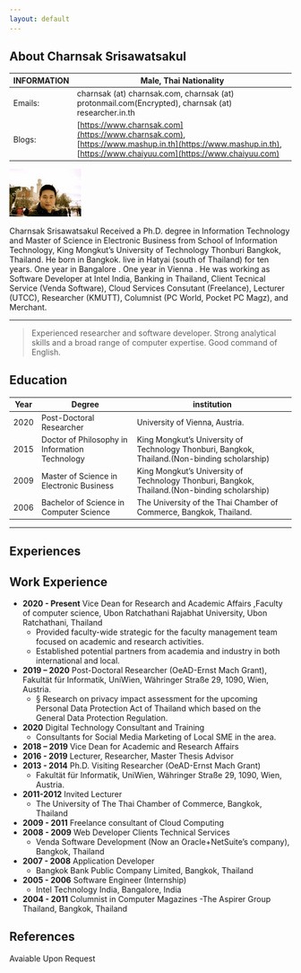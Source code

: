 ```yaml
---
layout: default
---
```


## About Charnsak Srisawatsakul

| INFORMATION | Male, Thai Nationality                                       |
| ----------- | ------------------------------------------------------------ |
| Emails:     | charnsak (at) charnsak.com, charnsak (at) protonmail.com(Encrypted), charnsak (at) researcher.in.th |
| Blogs:      | [https://www.charnsak.com](https://www.charnsak.com), [https://www.mashup.in.th](https://www.mashup.in.th), [https://www.chaiyuu.com](https://www.chaiyuu.com) |

<img class="profile-picture" src="citations.jpg">

Charnsak Srisawatsakul Received a Ph.D. degree in Information Technology and Master of Science in Electronic Business from School of Information Technology, King Mongkut’s University of Technology Thonburi Bangkok, Thailand. He born in Bangkok. live in Hatyai (south of Thailand) for ten years. One year in Bangalore . One year in Vienna . He was working as Software Developer at Intel India, Banking in Thailand, Client Tecnical Service (Venda Software), Cloud Services Consutant (Freelance), Lecturer (UTCC), Researcher (KMUTT), Columnist (PC World, Pocket PC Magz), and Merchant.

---
> Experienced researcher and software developer. Strong analytical skills and a broad range of computer expertise. Good command of English.

## Education

Year | Degree | institution
-----|------- |--------
2020 | Post-Doctoral  Researcher | University of Vienna, Austria.
2015 | Doctor of Philosophy in Information Technology  | King Mongkut’s University of Technology Thonburi, Bangkok, Thailand.(Non-binding scholarship)
2009 | Master of Science in Electronic Business | King Mongkut’s University of Technology Thonburi, Bangkok, Thailand.(Non-binding scholarship)
2006 | Bachelor of Science in Computer Science  | The University of the Thai Chamber of Commerce, Bangkok, Thailand.


---

## Experiences

## Work Experience

- **2020 - Present** 	Vice Dean for  Research and Academic Affairs ,Faculty of computer science, Ubon  Ratchathani Rajabhat University, Ubon Ratchathani, Thailand
  - Provided faculty-wide strategic  for the faculty management team focused on academic and research activities.  
  - Established potential partners  from academia and industry in both international and local.
- **2019 – 2020** Post-Doctoral  Researcher (OeAD-Ernst Mach  Grant), Fakultät für Informatik, UniWien, Währinger Straße 29,  1090, Wien, Austria.
  - § Research  on privacy impact assessment for the upcoming Personal Data Protection Act of  Thailand which based on the General Data Protection Regulation.
- **2020** Digital Technology Consultant and Training
  - Consultants for Social Media Marketing of Local SME in the area.   
- **2018 – 2019** Vice Dean for Academic and Research Affairs
- **2016 - 2019** Lecturer, Researcher, Master Thesis Advisor
- **2013 - 2014** Ph.D. Visiting Researcher (OeAD-Ernst Mach Grant)
  - Fakultät für Informatik, UniWien,  Währinger Straße 29, 1090, Wien, Austria.
- **2011-2012** Invited Lecturer
  - The University of The Thai Chamber of Commerce, Bangkok, Thailand
- **2009 - 2011** Freelance consultant of Cloud Computing
- **2008 - 2009** Web Developer Clients Technical Services
  - Venda Software Development (Now an Oracle+NetSuite’s company), Bangkok, Thailand
- **2007 - 2008** Application Developer
	- Bangkok Bank Public Company Limited, Bangkok, Thailand
- **2005 - 2006**	Software Engineer (Internship)
	- Intel Technology India, Bangalore, India
- **2004 - 2011**	Columnist in Computer Magazines
	-The Aspirer Group Thailand, Bangkok, Thailand




## References

Avaiable Upon Request
